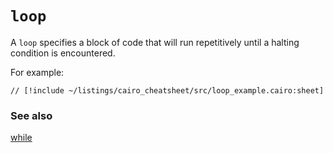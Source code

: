 # `loop`

A `loop` specifies a block of code that will run repetitively until a halting condition is encountered.

For example:

```cairo
// [!include ~/listings/cairo_cheatsheet/src/loop_example.cairo:sheet]
```

### See also

[while](/cairo_cheatsheet/while)
